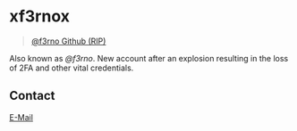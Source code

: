 # xf3rnox

> [@f3rno Github (RIP)](https://github.com/f3rno)

Also known as _@f3rno_. New account after an explosion resulting in the loss
of 2FA and other vital credentials.

## Contact

[E-Mail](xf3rnox@gmail.com)

